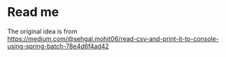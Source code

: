 # Read me

The original idea is from  
https://medium.com/@sehgal.mohit06/read-csv-and-print-it-to-console-using-spring-batch-78e4d6f4ad42


